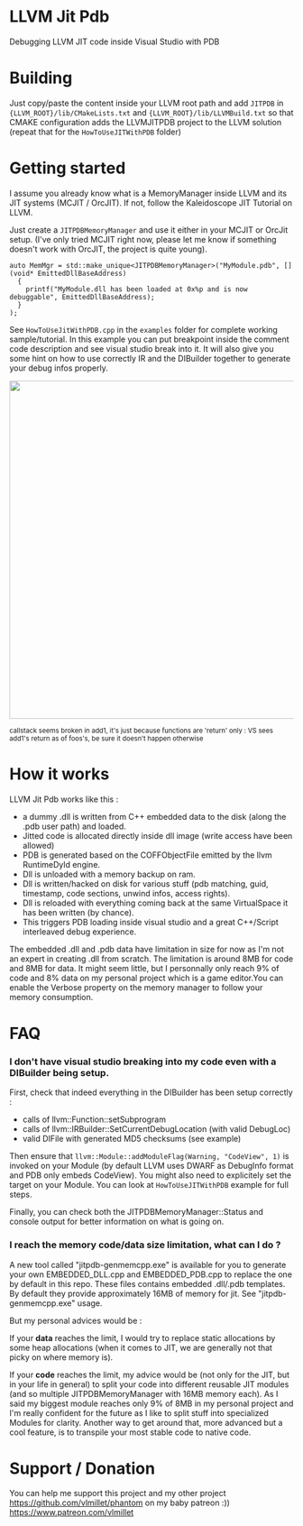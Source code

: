 # LLVM Jit Pdb
Debugging LLVM JIT code inside Visual Studio with PDB

# Building
Just copy/paste the content inside your LLVM root path and add ```JITPDB``` in ```{LLVM_ROOT}/lib/CMakeLists.txt``` and ```{LLVM_ROOT}/lib/LLVMBuild.txt``` so that CMAKE configuration adds the LLVMJITPDB project to the LLVM solution (repeat that for the ```HowToUseJITWithPDB``` folder)

# Getting started 
I assume you already know what is a MemoryManager inside LLVM and its JIT systems (MCJIT / OrcJIT). If not, follow the Kaleidoscope JIT Tutorial on LLVM.

Just create a ```JITPDBMemoryManager``` and use it either in your MCJIT or OrcJit setup. (I've only tried MCJIT right now, please let me know if something doesn't work with OrcJIT, the project is quite young).

```
auto MemMgr = std::make_unique<JITPDBMemoryManager>("MyModule.pdb", [](void* EmittedDllBaseAddress) 
  { 
    printf("MyModule.dll has been loaded at 0x%p and is now debuggable", EmittedDllBaseAddress); 
  } 
);
```

See ```HowToUseJitWithPDB.cpp``` in the ```examples``` folder for complete working sample/tutorial. In this example you can put breakpoint inside the comment code description and see visual studio break into it. It will also give you some hint on how to use correctly IR and the DIBuilder together to generate your debug infos properly.
<br><p align="center">
<img src="https://raw.githubusercontent.com/vlmillet/llvmjitpdb/master/doc/HowToUseJITWithPDB.gif" width=600/></p>
<sub>callstack seems broken in add1, it's just because functions are 'return' only : VS sees add1's return as of foos's, be sure it doesn't happen otherwise</sub>

# How it works

LLVM Jit Pdb works like this :
- a dummy .dll is written from C++ embedded data to the disk (along the .pdb user path) and loaded.
- Jitted code is allocated directly inside dll image (write access have been allowed)
- PDB is generated based on the COFFObjectFile emitted by the llvm RuntimeDyld engine.
- Dll is unloaded with a memory backup on ram.
- Dll is written/hacked on disk for various stuff (pdb matching, guid, timestamp, code sections, unwind infos, access rights).
- Dll is reloaded with everything coming back at the same VirtualSpace it has been written (by chance).
- This triggers PDB loading inside visual studio and a great C++/Script interleaved debug experience. 

The embedded .dll and .pdb data have limitation in size for now as I'm not an expert in creating .dll from scratch. The limitation is around 8MB for code and 8MB for data. It might seem little, but I personnally only reach 9% of code and 8% data on my personal project which is a game editor.You can enable the Verbose property on the memory manager to follow your memory consumption.

# FAQ

### I don't have visual studio breaking into my code even with a DIBuilder being setup.
First, check that indeed everything in the DIBuilder has been setup correctly :
  - calls of llvm::Function::setSubprogram  
  - calls of llvm::IRBuilder::SetCurrentDebugLocation (with valid DebugLoc)
  - valid DIFile with generated MD5 checksums (see example)

Then ensure that ```llvm::Module::addModuleFlag(Warning, "CodeView", 1)``` is invoked on your Module (by default LLVM uses DWARF as DebugInfo format and PDB only embeds CodeView). You might also need to explicitely set the target on your Module. You can look at ```HowToUseJITWithPDB``` example for full steps. 

Finally, you can check both the JITPDBMemoryManager::Status and console output for better information on what is going on.  

### I reach the memory code/data size limitation, what can I do ?
A new tool called "jitpdb-genmemcpp.exe" is available for you to generate your own EMBEDDED_DLL.cpp and EMBEDDED_PDB.cpp to replace the one by default in this repo. These files contains embedded .dll/.pdb templates. By default they provide approximately 16MB of memory for jit. See "jitpdb-genmemcpp.exe" usage.

But my personal advices would be :

If your **data** reaches the limit, I would try to replace static allocations by some heap allocations (when it comes to JIT, we are  generally not that picky on where memory is). 
 
If your **code** reaches the limit, my advice would be (not only for the JIT, but in your life in general) to split your code into different reusable JIT modules (and so multiple JITPDBMemoryManager with 16MB memory each). As I said my biggest module reaches only 9% of 8MB in my personal project and I'm really confident for the future as I like to split stuff into specialized Modules for clarity.
Another way to get around that, more advanced but a cool feature, is to transpile your most stable code to native code. 

# Support / Donation

You can help me support this project and my other project https://github.com/vlmillet/phantom on my baby patreon :)) 
https://www.patreon.com/vlmillet
